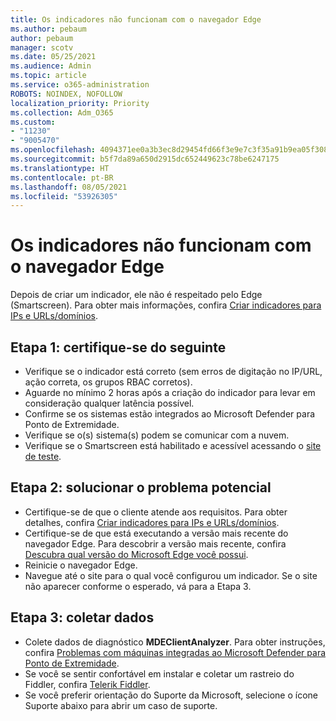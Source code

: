 ```yaml
---
title: Os indicadores não funcionam com o navegador Edge
ms.author: pebaum
author: pebaum
manager: scotv
ms.date: 05/25/2021
ms.audience: Admin
ms.topic: article
ms.service: o365-administration
ROBOTS: NOINDEX, NOFOLLOW
localization_priority: Priority
ms.collection: Adm_O365
ms.custom:
- "11230"
- "9005470"
ms.openlocfilehash: 4094371ee0a3b3ec8d29454fd66f3e9e7c3f35a91b9ea05f308325bc447ce11c
ms.sourcegitcommit: b5f7da89a650d2915dc652449623c78be6247175
ms.translationtype: HT
ms.contentlocale: pt-BR
ms.lasthandoff: 08/05/2021
ms.locfileid: "53926305"
---
```

# <a name="indicators-dont-work-using-edge-browser"></a>Os indicadores não funcionam com o navegador Edge

Depois de criar um indicador, ele não é respeitado pelo Edge (Smartscreen). Para obter mais informações, confira [Criar indicadores para IPs e URLs/domínios](/microsoft-365/security/defender-endpoint/indicator-ip-domain).

## <a name="step-1-ensure-the-following"></a>Etapa 1: certifique-se do seguinte

- Verifique se o indicador está correto (sem erros de digitação no IP/URL, ação correta, os grupos RBAC corretos).
- Aguarde no mínimo 2 horas após a criação do indicador para levar em consideração qualquer latência possível.
- Confirme se os sistemas estão integrados ao Microsoft Defender para Ponto de Extremidade.
- Verifique se o(s) sistema(s) podem se comunicar com a nuvem.
- Verifique se o Smartscreen está habilitado e acessível acessando o [site de teste](https://demo.smartscreen.msft.net).

## <a name="step-2-troubleshoot-the-potential-issue"></a>Etapa 2: solucionar o problema potencial

- Certifique-se de que o cliente atende aos requisitos. Para obter detalhes, confira [Criar indicadores para IPs e URLs/domínios](/microsoft-365/security/defender-endpoint/indicator-ip-domain).
- Certifique-se de que está executando a versão mais recente do navegador Edge. Para descobrir a versão mais recente, confira [Descubra qual versão do Microsoft Edge você possui](https://support.microsoft.com/microsoft-edge/find-out-which-version-of-microsoft-edge-you-have-c726bee8-c42e-e472-e954-4cf5123497eb).
- Reinicie o navegador Edge.
- Navegue até o site para o qual você configurou um indicador. Se o site não aparecer conforme o esperado, vá para a Etapa 3. 

## <a name="step-3-collect-data"></a>Etapa 3: coletar dados

- Colete dados de diagnóstico **MDEClientAnalyzer**. Para obter instruções, confira [Problemas com máquinas integradas ao Microsoft Defender para Ponto de Extremidade](issues-with-onboarding-machines.md).
- Se você se sentir confortável em instalar e coletar um rastreio do Fiddler, confira [Telerik Fiddler](http://www.telerik.com/fiddler).
- Se você preferir orientação do Suporte da Microsoft, selecione o ícone Suporte abaixo para abrir um caso de suporte.
